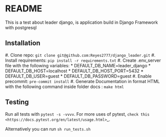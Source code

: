 README
======

This is a test about leader django, is application build in Django Framework with postgresql

Installation
------------

#. Clone repo: ``git clone git@github.com:Reyes2777/django_leader.git``
#. Install requirements: ``pip install -r requirements.txt``
#. Create .env_server file with the following variables:
    * DEFAULT_DB_NAME=leader_django
    * DEFAULT_DB_HOST=localhost
    * DEFAULT_DB_HOST_PORT=5432
    * DEFAULT_DB_USER=guest
    * DEFAULT_DB_PASSWORD=guest
#. Enable precommit: ``pre-commit install``
#. Generate Documentation in format HTML with the following command inside folder docs : ``make html``


Testing
-------

Run all tests with ``pytest -s -vvvv``. For more uses of pytest, `check this <https://docs.pytest.org/en/latest/usage.html>`_.

Alternatively you can run ``sh run_tests.sh``
